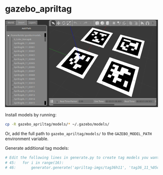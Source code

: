 # gazebo_apriltag

<img src="ss.png" width="712pix" />

Install models by running:
```bash
cp -R gazebo_apriltag/models/* ~/.gazebo/models/
```

Or, add the full path to `gazebo_apriltag/models/` to the `GAZEBO_MODEL_PATH` environment variable.

Generate additional tag models:
```bash
# Edit the following lines in generate.py to create tag models you want
# 45:	for i in range(16):
# 46:		generator.generate('apriltag-imgs/tag36h11', 'tag36_11_%05d' % i, tag_size)
```
